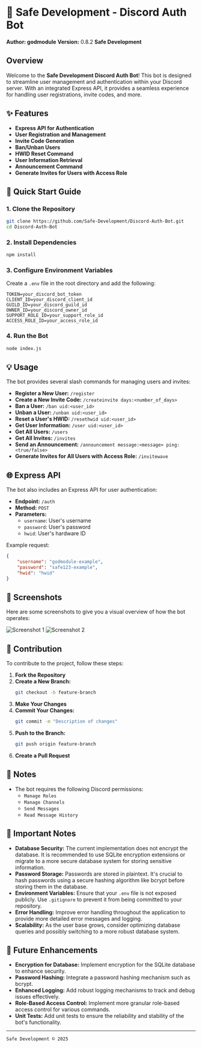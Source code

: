 # 🚀 Safe Development - Discord Auth Bot

**Author: godmodule**
**Version:** 0.8.2
**Safe Development**

## Overview

Welcome to the **Safe Development Discord Auth Bot**! This bot is designed to streamline user management and authentication within your Discord server. With an integrated Express API, it provides a seamless experience for handling user registrations, invite codes, and more.

## ✨ Features

- **Express API for Authentication**
- **User Registration and Management**
- **Invite Code Generation**
- **Ban/Unban Users**
- **HWID Reset Command**
- **User Information Retrieval**
- **Announcement Command**
- **Generate Invites for Users with Access Role**

## 🚀 Quick Start Guide

### 1. Clone the Repository
```bash
git clone https://github.com/Safe-Development/Discord-Auth-Bot.git
cd Discord-Auth-Bot
```

### 2. Install Dependencies
```bash
npm install
```

### 3. Configure Environment Variables
Create a `.env` file in the root directory and add the following:
```
TOKEN=your_discord_bot_token
CLIENT_ID=your_discord_client_id
GUILD_ID=your_discord_guild_id
OWNER_ID=your_discord_owner_id
SUPPORT_ROLE_ID=your_support_role_id
ACCESS_ROLE_ID=your_access_role_id
```

### 4. Run the Bot
```bash
node index.js
```

## 💡 Usage

The bot provides several slash commands for managing users and invites:

- **Register a New User:** `/register`
- **Create a New Invite Code:** `/createinvite days:<number_of_days>`
- **Ban a User:** `/ban uid:<user_id>`
- **Unban a User:** `/unban uid:<user_id>`
- **Reset a User's HWID:** `/resethwid uid:<user_id>`
- **Get User Information:** `/user uid:<user_id>`
- **Get All Users:** `/users`
- **Get All Invites:** `/invites`
- **Send an Announcement:** `/announcement message:<message> ping:<true/false>`
- **Generate Invites for All Users with Access Role:** `/invitewave`

## 🌐 Express API

The bot also includes an Express API for user authentication:

- **Endpoint:** `/auth`
- **Method:** `POST`
- **Parameters:**
    - `username`: User's username
    - `password`: User's password
    - `hwid`: User's hardware ID

Example request:
```json
{
    "username": "godmodule-example",
    "password": "safe123-example",
    "hwid": "hwid"
}
```

## 📸 Screenshots

Here are some screenshots to give you a visual overview of how the bot operates:

![Screenshot 1](https://cdn.discordapp.com/attachments/1338893924143468598/1340094681668780176/image.png?ex=67b11bed&is=67afca6d&hm=50297a00fe0e567884a445c35c91f770824fe128358ddff31f85f29e223b3c0c&)
![Screenshot 2](https://cdn.discordapp.com/attachments/1338893924143468598/1340094682041946266/image.png?ex=67b11bed&is=67afca6d&hm=766bed38693de8f5dff5baaeb256947a9e6dfb5f69aa94becead5a1e0671cfd6&)

## 👥 Contribution

To contribute to the project, follow these steps:

1. **Fork the Repository**
2. **Create a New Branch:**
    ```bash
    git checkout -b feature-branch
    ```
3. **Make Your Changes**
4. **Commit Your Changes:**
    ```bash
    git commit -m "Description of changes"
    ```
5. **Push to the Branch:**
    ```bash
    git push origin feature-branch
    ```
6. **Create a Pull Request**

## 📜 Notes

- The bot requires the following Discord permissions:
    - `Manage Roles`
    - `Manage Channels`
    - `Send Messages`
    - `Read Message History`

## 📌 Important Notes

- **Database Security:** The current implementation does not encrypt the database. It is recommended to use SQLite encryption extensions or migrate to a more secure database system for storing sensitive information.
- **Password Storage:** Passwords are stored in plaintext. It's crucial to hash passwords using a secure hashing algorithm like bcrypt before storing them in the database.
- **Environment Variables:** Ensure that your `.env` file is not exposed publicly. Use `.gitignore` to prevent it from being committed to your repository.
- **Error Handling:** Improve error handling throughout the application to provide more detailed error messages and logging.
- **Scalability:** As the user base grows, consider optimizing database queries and possibly switching to a more robust database system.

## 🚀 Future Enhancements

- **Encryption for Database:** Implement encryption for the SQLite database to enhance security.
- **Password Hashing:** Integrate a password hashing mechanism such as bcrypt.
- **Enhanced Logging:** Add robust logging mechanisms to track and debug issues effectively.
- **Role-Based Access Control:** Implement more granular role-based access control for various commands.
- **Unit Tests:** Add unit tests to ensure the reliability and stability of the bot's functionality.

---
```
Safe Development © 2025
```` 
